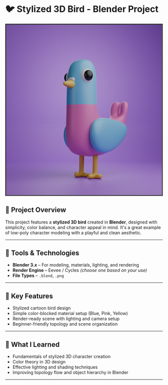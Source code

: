 # 🐦 Stylized 3D Bird - Blender Project

![Render Preview](./Screenshot%202025-02-20%20220634.png)

## 📌 Project Overview

This project features a **stylized 3D bird** created in **Blender**, designed with simplicity, color balance, and character appeal in mind. It's a great example of low-poly character modeling with a playful and clean aesthetic.

---

## 🧰 Tools & Technologies
- **Blender 3.x** – For modeling, materials, lighting, and rendering
- **Render Engine** – Eevee / Cycles *(choose one based on your use)*
- **File Types** – `.blend`, `.png`

---

## 🎨 Key Features
- Stylized cartoon bird design
- Simple color-blocked material setup (Blue, Pink, Yellow)
- Render-ready scene with lighting and camera setup
- Beginner-friendly topology and scene organization

---

## 🧠 What I Learned
- Fundamentals of stylized 3D character creation
- Color theory in 3D design
- Effective lighting and shading techniques
- Improving topology flow and object hierarchy in Blender

---

